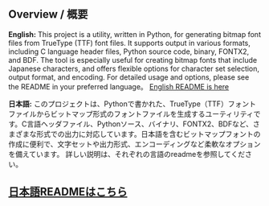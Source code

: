 ## Overview / 概要

**English:**
This project is a utility, written in Python, for generating bitmap font files from TrueType (TTF) font files. It supports output in various formats, including C language header files, Python source code, binary, FONTX2, and BDF. The tool is especially useful for creating bitmap fonts that include Japanese characters, and offers flexible options for character set selection, output format, and encoding.
For detailed usage and options, please see the README in your preferred language。
[English README is here](README_en.md)


**日本語:**
このプロジェクトは、Pythonで書かれた、TrueType（TTF）フォントファイルからビットマップ形式のフォントファイルを生成するユーティリティです。C言語ヘッダファイル、Pythonソース、バイナリ、FONTX2、BDFなど、さまざまな形式での出力に対応しています。日本語を含むビットマップフォントの作成に便利で、文字セットや出力形式、エンコーディングなど柔軟なオプションを備えています。
詳しい説明は、それぞれの言語のreadmeを参照してください。

[日本語READMEはこちら](README_ja.md)  
---



